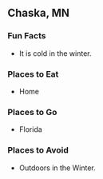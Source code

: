 ## Chaska, MN

### Fun Facts
- It is cold in the winter.

### Places to Eat
- Home

### Places to Go
- Florida

### Places to Avoid
- Outdoors in the Winter.
